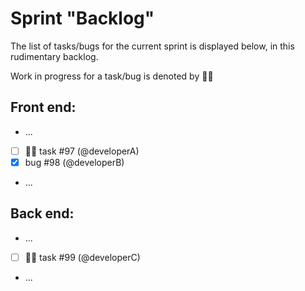 # Sprint "Backlog"

The list of tasks/bugs for the current sprint is displayed below, in this rudimentary backlog.

Work in progress for a task/bug is denoted by :running_man:

## Front end:
- ...
- [ ] :running_man: task #97 (@developerA)
- [x] bug #98 (@developerB)
- ...

## Back end:
- ...
- [ ] :running_man: task #99 (@developerC)
- ...
